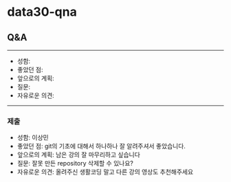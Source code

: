 # data30-qna

## Q&A

---
- 성함: 
- 좋았던 점: 
- 앞으로의 계획:
- 질문:
- 자유로운 의견: 
---

### 제출

- 성함: 이상민
- 좋았던 점: git의 기초에 대해서 하나하나 잘 알려주셔서 좋았습니다.
- 앞으로의 계획: 남은 강의 잘 마무리하고 싶습니다
- 질문: 잘못 만든 repository 삭제할 수 있나요?
- 자유로운 의견: 올려주신 생활코딩 말고 다른 강의 영상도 추천해주세요
